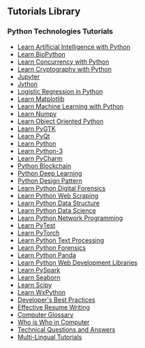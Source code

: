 ## Tutorials Library
### Python Technologies Tutorials
* [Learn Artificial Intelligence with Python](/artificial_intelligence_with_python/index.htm) <!--https://www.tutorialspoint.com/images/artificial_intelligence_with_python_icon.png--> 
* [Learn BioPython](/biopython/index.htm) <!--https://www.tutorialspoint.com/images/biopython_icon.png--> 
* [Learn Concurrency with Python](/concurrency_in_python/index.htm) <!--https://www.tutorialspoint.com/images/concurrency_in_python_icon.png--> 
* [Learn Cryptography with Python](/cryptography_with_python/index.htm) <!--https://www.tutorialspoint.com/images/cryptography_with_python_icon.png--> 
* [Jupyter](/jupyter/index.htm) <!--https://www.tutorialspoint.com/images/jupyter_icon.png--> 
* [Jython](/jython/index.htm) <!--https://www.tutorialspoint.com/images/jython_icon.png--> 
* [Logistic Regression in Python](/logistic_regression_in_python/index.htm) <!--https://www.tutorialspoint.com/images/logistic_regression_in_python_icon.png--> 
* [Learn Matplotlib](/matplotlib/index.htm) <!--https://www.tutorialspoint.com/images/matplotlib_icon.png--> 
* [Learn Machine Learning with Python](/machine_learning_with_python/index.htm) <!--https://www.tutorialspoint.com/images/machine_learning_with_python_icon.png--> 
* [Learn Numpy](/numpy/index.htm) <!--https://www.tutorialspoint.com/images/numpy_icon.png--> 
* [Learn Object Oriented Python](/object_oriented_python/index.htm) <!--https://www.tutorialspoint.com/images/object_oriented_python_icon.png--> 
* [Learn PyGTK](/pygtk/index.htm) <!--https://www.tutorialspoint.com/images/pygtk_icon.png--> 
* [Learn PyQt](/pyqt/index.htm) <!--https://www.tutorialspoint.com/images/pyqt_icon.png--> 
* [Learn Python](/python/index.htm) <!--https://www.tutorialspoint.com/images/python_icon.png--> 
* [Learn Python-3](/python3/index.htm) <!--https://www.tutorialspoint.com/images/python3_icon.png--> 
* [Learn PyCharm](/pycharm/index.htm) <!--https://www.tutorialspoint.com/images/pycharm_icon.png--> 
* [Python Blockchain](/python_blockchain/index.htm) <!--https://www.tutorialspoint.com/images/python_blockchain_icon.png--> 
* [Python Deep Learning](/python_deep_learning/index.htm) <!--https://www.tutorialspoint.com/images/python_deep_learning_icon.png--> 
* [Python Design Pattern](/python_design_patterns/index.htm) <!--https://www.tutorialspoint.com/images/python_design_patterns_icon.png--> 
* [Learn Python Digital Forensics ](/python_digital_forensics/index.htm) <!--https://www.tutorialspoint.com/images/python_digital_forensics_icon.png--> 
* [Learn Python Web Scraping](/python_web_scraping/index.htm) <!--https://www.tutorialspoint.com/images/python_web_scraping_icon.png--> 
* [Learn Python Data Structure](/python_data_structure/index.htm) <!--https://www.tutorialspoint.com/images/python_data_structure_icon.png--> 
* [Learn Python Data Science](/python_data_science/index.htm) <!--https://www.tutorialspoint.com/images/python_data_science_icon.png--> 
* [Learn Python Network Programming](/python_network_programming/index.htm) <!--https://www.tutorialspoint.com/images/python_network_programming_icon.png--> 
* [Learn PyTest](/pytest/index.htm) <!--https://www.tutorialspoint.com/images/pytest_icon.png--> 
* [Learn PyTorch](/pytorch/index.htm) <!--https://www.tutorialspoint.com/images/pytorch_icon.png--> 
* [Learn Python Text Processing](/python_text_processing/index.htm) <!--https://www.tutorialspoint.com/images/python_text_processing_icon.png--> 
* [Learn Python Forensics](/python_forensics/index.htm) <!--https://www.tutorialspoint.com/images/python_forensics_icon.png--> 
* [Learn Python Panda](/python_pandas/index.htm) <!--https://www.tutorialspoint.com/images/python_pandas_icon.png--> 
* [Learn Python Web Development Libraries](/python_web_development_libraries/index.htm) <!--https://www.tutorialspoint.com/images/python_web_development_libraries_icon.png--> 
* [Learn PySpark](/pyspark/index.htm) <!--https://www.tutorialspoint.com/images/pyspark_icon.png--> 
* [Learn Seaborn](/seaborn/index.htm) <!--https://www.tutorialspoint.com/images/seaborn_icon.png--> 
* [Learn Scipy](/scipy/index.htm) <!--https://www.tutorialspoint.com/images/scipy_icon.png--> 
* [Learn WxPython](/wxpython/index.htm) <!--https://www.tutorialspoint.com/images/wxpython_icon.png--> 
* [Developer's Best Practices](/developers_best_practices/index.htm) <!--https://www.tutorialspoint.com/images/developers-best-practices.png--> 
* [Effective Resume Writing](/effective_resume_writing.htm) <!--https://www.tutorialspoint.com/images/resume-writing.png--> 
* [Computer Glossary](/computer_glossary.htm) <!--https://www.tutorialspoint.com/images/computer-glossary.png--> 
* [Who is Who in Computer](/computer_whoiswho.htm) <!--https://www.tutorialspoint.com/images/who-is-who.png--> 
* [Technical Questions and Answers](/questions_and_answers.htm) <!--https://www.tutorialspoint.com/images/questions-answers.png--> 
* [Multi-Lingual Tutorials](/multi_language_tutorials.htm) <!--https://www.tutorialspoint.com/images/multilanguage-tutorials.png--> 
